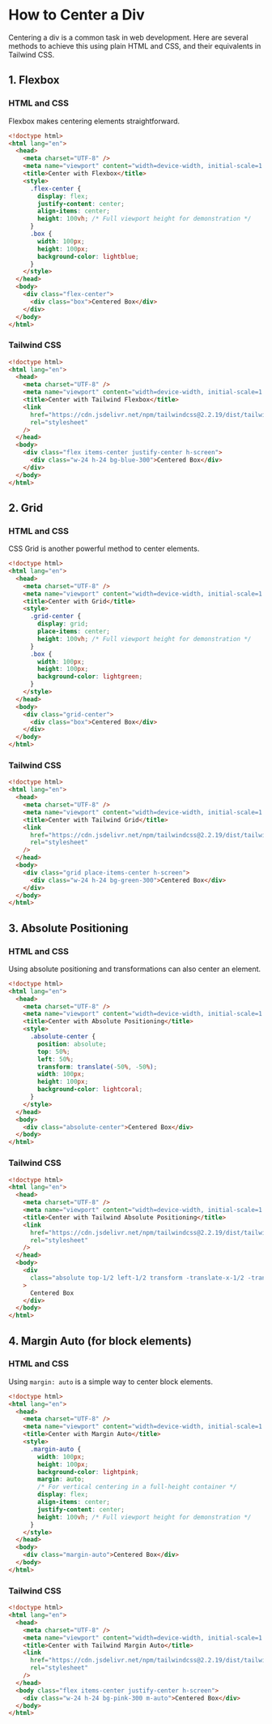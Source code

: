 # How to Center a Div

Centering a div is a common task in web development. Here are several methods to achieve this using plain HTML and CSS, and their equivalents in Tailwind CSS.

## 1. Flexbox

### HTML and CSS

Flexbox makes centering elements straightforward.

```html
<!doctype html>
<html lang="en">
  <head>
    <meta charset="UTF-8" />
    <meta name="viewport" content="width=device-width, initial-scale=1.0" />
    <title>Center with Flexbox</title>
    <style>
      .flex-center {
        display: flex;
        justify-content: center;
        align-items: center;
        height: 100vh; /* Full viewport height for demonstration */
      }
      .box {
        width: 100px;
        height: 100px;
        background-color: lightblue;
      }
    </style>
  </head>
  <body>
    <div class="flex-center">
      <div class="box">Centered Box</div>
    </div>
  </body>
</html>
```

### Tailwind CSS

```html
<!doctype html>
<html lang="en">
  <head>
    <meta charset="UTF-8" />
    <meta name="viewport" content="width=device-width, initial-scale=1.0" />
    <title>Center with Tailwind Flexbox</title>
    <link
      href="https://cdn.jsdelivr.net/npm/tailwindcss@2.2.19/dist/tailwind.min.css"
      rel="stylesheet"
    />
  </head>
  <body>
    <div class="flex items-center justify-center h-screen">
      <div class="w-24 h-24 bg-blue-300">Centered Box</div>
    </div>
  </body>
</html>
```

## 2. Grid

### HTML and CSS

CSS Grid is another powerful method to center elements.

```html
<!doctype html>
<html lang="en">
  <head>
    <meta charset="UTF-8" />
    <meta name="viewport" content="width=device-width, initial-scale=1.0" />
    <title>Center with Grid</title>
    <style>
      .grid-center {
        display: grid;
        place-items: center;
        height: 100vh; /* Full viewport height for demonstration */
      }
      .box {
        width: 100px;
        height: 100px;
        background-color: lightgreen;
      }
    </style>
  </head>
  <body>
    <div class="grid-center">
      <div class="box">Centered Box</div>
    </div>
  </body>
</html>
```

### Tailwind CSS

```html
<!doctype html>
<html lang="en">
  <head>
    <meta charset="UTF-8" />
    <meta name="viewport" content="width=device-width, initial-scale=1.0" />
    <title>Center with Tailwind Grid</title>
    <link
      href="https://cdn.jsdelivr.net/npm/tailwindcss@2.2.19/dist/tailwind.min.css"
      rel="stylesheet"
    />
  </head>
  <body>
    <div class="grid place-items-center h-screen">
      <div class="w-24 h-24 bg-green-300">Centered Box</div>
    </div>
  </body>
</html>
```

## 3. Absolute Positioning

### HTML and CSS

Using absolute positioning and transformations can also center an element.

```html
<!doctype html>
<html lang="en">
  <head>
    <meta charset="UTF-8" />
    <meta name="viewport" content="width=device-width, initial-scale=1.0" />
    <title>Center with Absolute Positioning</title>
    <style>
      .absolute-center {
        position: absolute;
        top: 50%;
        left: 50%;
        transform: translate(-50%, -50%);
        width: 100px;
        height: 100px;
        background-color: lightcoral;
      }
    </style>
  </head>
  <body>
    <div class="absolute-center">Centered Box</div>
  </body>
</html>
```

### Tailwind CSS

```html
<!doctype html>
<html lang="en">
  <head>
    <meta charset="UTF-8" />
    <meta name="viewport" content="width=device-width, initial-scale=1.0" />
    <title>Center with Tailwind Absolute Positioning</title>
    <link
      href="https://cdn.jsdelivr.net/npm/tailwindcss@2.2.19/dist/tailwind.min.css"
      rel="stylesheet"
    />
  </head>
  <body>
    <div
      class="absolute top-1/2 left-1/2 transform -translate-x-1/2 -translate-y-1/2 w-24 h-24 bg-red-300"
    >
      Centered Box
    </div>
  </body>
</html>
```

## 4. Margin Auto (for block elements)

### HTML and CSS

Using `margin: auto` is a simple way to center block elements.

```html
<!doctype html>
<html lang="en">
  <head>
    <meta charset="UTF-8" />
    <meta name="viewport" content="width=device-width, initial-scale=1.0" />
    <title>Center with Margin Auto</title>
    <style>
      .margin-auto {
        width: 100px;
        height: 100px;
        background-color: lightpink;
        margin: auto;
        /* For vertical centering in a full-height container */
        display: flex;
        align-items: center;
        justify-content: center;
        height: 100vh; /* Full viewport height for demonstration */
      }
    </style>
  </head>
  <body>
    <div class="margin-auto">Centered Box</div>
  </body>
</html>
```

### Tailwind CSS

```html
<!doctype html>
<html lang="en">
  <head>
    <meta charset="UTF-8" />
    <meta name="viewport" content="width=device-width, initial-scale=1.0" />
    <title>Center with Tailwind Margin Auto</title>
    <link
      href="https://cdn.jsdelivr.net/npm/tailwindcss@2.2.19/dist/tailwind.min.css"
      rel="stylesheet"
    />
  </head>
  <body class="flex items-center justify-center h-screen">
    <div class="w-24 h-24 bg-pink-300 m-auto">Centered Box</div>
  </body>
</html>
```

